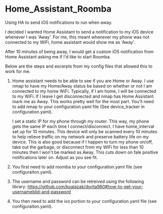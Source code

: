 # Home_Assistant_Roomba
Using HA to send iOS notifications to run when away.

I decided I wanted Home Assistant to send a notification to my iOS device whenever I was 'Away'. For me, this meant whenever my phone was not connected to my WiFi, home assistant would show me as 'Away'. 

After 10 minutes of being away, I would get a custom iOS notification from Home Assistant asking me if I'd like to start Roomba.

Below are the steps and excerpts from my config files that allowed this to work for me. 

1. Home assistant needs to be able to see if you are Home or Away. I use nmap to have my Home/Away status be based on whether or not I am connected to my home WiFi. Typically, if I am home, I will be connected to my WiFi. If I leave I get disconnected and nmap has Home Assistant mark me as Away. This works pretty well for the most part. You'll need to add nmap to your configuration.yaml file (See device_tracker in configuration.yaml).

   I set a static IP for my phone through my router. This way, my phone gets the same IP each time I connect/disconnect. I have              home_interval set up for 10 minutes. This device will only be scanned every 10 minutes to help relieve traffic on my network and          preserve battery life on my device. This is also good because if I happen to turn my phone on/off, take out the garbage, or disconnect    from my WiFi for less than 10 minutes then I won't be marked as Away. This cuts down on fale positive notifications later on. Adjust as    you see fit. 

1. You first need to add roomba to your configuration.yaml file (see configuraiton.yaml).
2. The username and password can be retreived using the following library: https://github.com/koalazak/dorita980#how-to-get-your-usernameblid-and-password
3. You then need to add the ios portion to your configuration.yaml file (see configuraiton.yaml).
